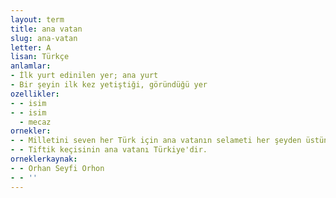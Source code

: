 ```yaml
---
layout: term
title: ana vatan
slug: ana-vatan
letter: A
lisan: Türkçe
anlamlar:
- İlk yurt edinilen yer; ana yurt
- Bir şeyin ilk kez yetiştiği, göründüğü yer
ozellikler:
- - isim
- - isim
  - mecaz
ornekler:
- - Milletini seven her Türk için ana vatanın selameti her şeyden üstün gelir.
- - Tiftik keçisinin ana vatanı Türkiye'dir.
orneklerkaynak:
- - Orhan Seyfi Orhon
- - ''
---
```

